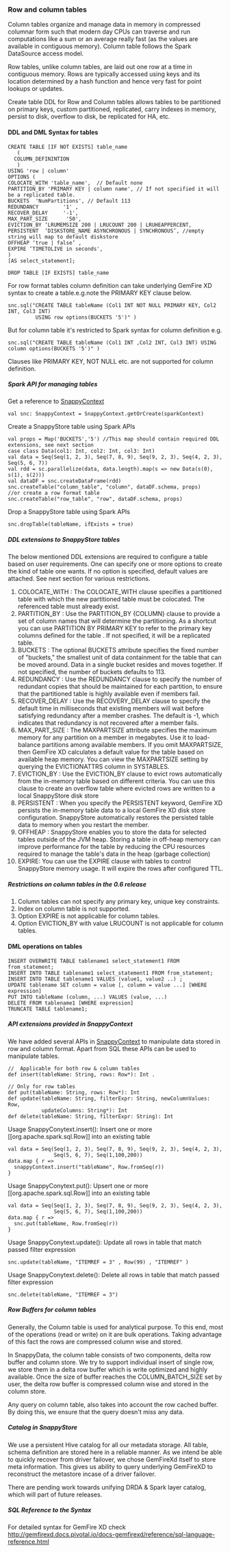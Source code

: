 ### Row and column tables
Column tables organize and manage data in memory in compressed columnar form such that modern day CPUs can traverse and run computations like a sum or an average really fast (as the values are available in contiguous memory). Column table follows the Spark DataSource access model.

Row tables, unlike column tables, are laid out one row at a time in contiguous memory. Rows are typically accessed using keys and its location determined by a hash function and hence very fast for point lookups or updates.

Create table DDL for Row and Column tables allows tables to be partitioned on primary keys, custom partitioned, replicated, carry indexes in memory, persist to disk, overflow to disk, be replicated for HA, etc.

#### DDL and DML Syntax for tables

    CREATE TABLE [IF NOT EXISTS] table_name
       (
      COLUMN_DEFININTION
       )
    USING 'row | column'
    OPTIONS (
    COLOCATE_WITH 'table_name',  // Default none
    PARTITION_BY 'PRIMARY KEY | column name', // If not specified it will be a replicated table.
    BUCKETS  'NumPartitions', // Default 113
    REDUNDANCY        '1' ,
    RECOVER_DELAY     '-1',
    MAX_PART_SIZE      '50',
    EVICTION_BY ‘LRUMEMSIZE 200 | LRUCOUNT 200 | LRUHEAPPERCENT,
    PERSISTENT  ‘DISKSTORE_NAME ASYNCHRONOUS | SYNCHRONOUS’, //empty string will map to default diskstore
    OFFHEAP ‘true | false’ ,
    EXPIRE ‘TIMETOLIVE in seconds',
    )
    [AS select_statement];

    DROP TABLE [IF EXISTS] table_name

For row format tables column definition can take underlying GemFire XD syntax to create a table.e.g.note the PRIMARY KEY clause below.

    snc.sql("CREATE TABLE tableName (Col1 INT NOT NULL PRIMARY KEY, Col2 INT, Col3 INT)
             USING row options(BUCKETS '5')" )

But for column table it's restricted to Spark syntax for column definition e.g.

    snc.sql("CREATE TABLE tableName (Col1 INT ,Col2 INT, Col3 INT) USING column options(BUCKETS '5')" )
Clauses like PRIMARY KEY, NOT NULL etc. are not supported for column definition. 
##### Spark API for managing tables

Get a reference to [SnappyContext](http://snappydatainc.github.io/snappydata/apidocs/#org.apache.spark.sql.SnappyContext)

    val snc: SnappyContext = SnappyContext.getOrCreate(sparkContext)

Create a SnappyStore table using Spark APIs

    val props = Map('BUCKETS','5') //This map should contain required DDL extensions, see next section
    case class Data(col1: Int, col2: Int, col3: Int)
    val data = Seq(Seq(1, 2, 3), Seq(7, 8, 9), Seq(9, 2, 3), Seq(4, 2, 3), Seq(5, 6, 7))
    val rdd = sc.parallelize(data, data.length).map(s => new Data(s(0), s(1), s(2)))
    val dataDF = snc.createDataFrame(rdd)
    snc.createTable("column_table", "column", dataDF.schema, props)
    //or create a row format table
    snc.createTable("row_table", "row", dataDF.schema, props)

Drop a SnappyStore table using Spark APIs

    snc.dropTable(tableName, ifExists = true)

##### DDL extensions to SnappyStore tables
The below mentioned DDL extensions are required to configure a table based on user requirements. One can specify one or more options to create the kind of table one wants. If no option is specified, default values are attached. See next section for various restrictions. 

   1. COLOCATE_WITH  : The COLOCATE_WITH clause specifies a partitioned table with which the new partitioned table must be colocated. The referenced table must already exist.
   2. PARTITION_BY  : Use the PARTITION_BY {COLUMN} clause to provide a set of column names that will determine the partitioning. As a shortcut you can use PARTITION BY PRIMARY KEY to refer to the primary key columns defined for the table . If not specified, it will be a replicated table.
   3. BUCKETS  : The optional BUCKETS attribute specifies the fixed number of "buckets," the smallest unit of data containment for the table that can be moved around. Data in a single bucket resides and moves together. If not specified, the number of buckets defaults to 113.
   4. REDUNDANCY : Use the REDUNDANCY clause to specify the number of redundant copies that should be maintained for each partition, to ensure that the partitioned table is highly available even if members fail.
   5. RECOVER_DELAY : Use the RECOVERY_DELAY clause to specify the default time in milliseconds that existing members will wait before satisfying redundancy after a member crashes. The default is -1, which indicates that redundancy is not recovered after a member fails.
   6. MAX_PART_SIZE : The MAXPARTSIZE attribute specifies the maximum memory for any partition on a member in megabytes. Use it to load-balance partitions among available members. If you omit MAXPARTSIZE, then GemFire XD calculates a default value for the table based on available heap memory. You can view the MAXPARTSIZE setting by querying the EVICTIONATTRS column in SYSTABLES.
   7. EVICTION_BY : Use the EVICTION_BY clause to evict rows automatically from the in-memory table based on different criteria. You can use this clause to create an overflow table where evicted rows are written to a local SnappyStore disk store
   8. PERSISTENT :  When you specify the PERSISTENT keyword, GemFire XD persists the in-memory table data to a local GemFire XD disk store configuration. SnappyStore automatically restores the persisted table data to memory when you restart the member.
   9. OFFHEAP : SnappyStore enables you to store the data for selected tables outside of the JVM heap. Storing a table in off-heap memory can improve performance for the table by reducing the CPU resources required to manage the table's data in the heap (garbage collection)
   10.  EXPIRE: You can use the EXPIRE clause with tables to control SnappyStore memory usage. It will expire the rows after configured TTL.

##### Restrictions on column tables in the 0.6 release
1. Column tables can not specify any primary key, unique key constraints.
2. Index on column table is not supported.
2. Option EXPIRE is not applicable for column tables.
3. Option EVICTION_BY with value LRUCOUNT is not applicable for column tables. 


#### DML operations on tables
   
    INSERT OVERWRITE TABLE tablename1 select_statement1 FROM from_statement;
    INSERT INTO TABLE tablename1 select_statement1 FROM from_statement;
    INSERT INTO TABLE tablename1 VALUES (value1, value2 ..) ;
    UPDATE tablename SET column = value [, column = value ...] [WHERE expression]
    PUT INTO tableName (column, ...) VALUES (value, ...)
    DELETE FROM tablename1 [WHERE expression]
    TRUNCATE TABLE tablename1;

##### API extensions provided in SnappyContext
We have added several APIs in [SnappyContext](http://snappydatainc.github.io/snappydata/apidocs/#org.apache.spark.sql.SnappyContext) to manipulate data stored in row and column format. Apart from SQL these APIs can be used to manipulate tables.

    //  Applicable for both row & column tables
    def insert(tableName: String, rows: Row*): Int .

    // Only for row tables
    def put(tableName: String, rows: Row*): Int
    def update(tableName: String, filterExpr: String, newColumnValues: Row, 
               updateColumns: String*): Int
    def delete(tableName: String, filterExpr: String): Int

Usage SnappyConytext.insert(): Insert one or more [[org.apache.spark.sql.Row]] into an existing table

    val data = Seq(Seq(1, 2, 3), Seq(7, 8, 9), Seq(9, 2, 3), Seq(4, 2, 3),
                   Seq(5, 6, 7), Seq(1,100,200))
    data.map { r =>
      snappyContext.insert("tableName", Row.fromSeq(r))
    }

Usage SnappyConytext.put(): Upsert one or more [[org.apache.spark.sql.Row]] into an existing table

    val data = Seq(Seq(1, 2, 3), Seq(7, 8, 9), Seq(9, 2, 3), Seq(4, 2, 3),
                   Seq(5, 6, 7), Seq(1,100,200))
    data.map { r =>
      snc.put(tableName, Row.fromSeq(r))
    }

Usage SnappyConytext.update(): Update all rows in table that match passed filter expression

    snc.update(tableName, "ITEMREF = 3" , Row(99) , "ITEMREF" )

Usage SnappyConytext.delete(): Delete all rows in table that match passed filter expression

    snc.delete(tableName, "ITEMREF = 3")


##### Row Buffers for column tables

Generally, the Column table is used for analytical purpose. To this end, most of the
operations (read or write) on it are bulk operations. Taking advantage of this fact
the rows are compressed column wise and stored.

In SnappyData, the column table consists of two components, delta row buffer and
column store. We try to support individual insert of single row, we store them in
a delta row buffer which is write optimized and highly available.
Once the size of buffer reaches the COLUMN_BATCH_SIZE set by user, the delta row
buffer is compressed column wise and stored in the column store.

Any query on column table, also takes into account the row cached buffer. By doing
this, we ensure that the query doesn't miss any data.

##### Catalog in SnappyStore
We use a persistent Hive catalog for all our metadata storage. All table, schema definition are stored here in a reliable manner. As we intend be able to quickly recover from driver failover, we chose GemFireXd itself to store meta information. This gives us ability to query underlying GemFireXD to reconstruct the metastore incase of a driver failover. 

There are pending work towards unifying DRDA & Spark layer catalog, which will part of future releases. 
##### SQL Reference to the Syntax
For detailed syntax for GemFire XD check
http://gemfirexd.docs.pivotal.io/docs-gemfirexd/reference/sql-language-reference.html



